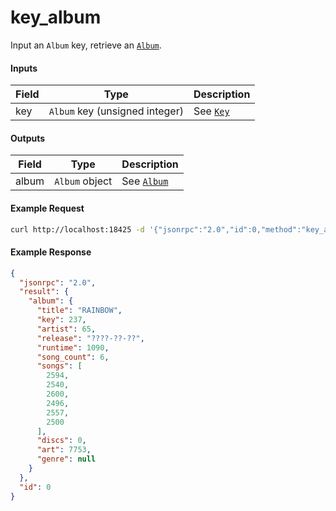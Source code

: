 # key_album
Input an `Album` key, retrieve an [`Album`](../../common-objects/album.md).

#### Inputs

| Field | Type                                           | Description |
|-------|------------------------------------------------|-------------|
| key   | `Album` key (unsigned integer)                 | See [`Key`](key.md)

#### Outputs

| Field | Type           | Description |
|-------|----------------|-------------|
| album | `Album` object | See [`Album`](../../common-objects/album.md)

#### Example Request
```bash
curl http://localhost:18425 -d '{"jsonrpc":"2.0","id":0,"method":"key_album","params":{"key":123}}'
```

#### Example Response
```json
{
  "jsonrpc": "2.0",
  "result": {
    "album": {
      "title": "RAINBOW",
      "key": 237,
      "artist": 65,
      "release": "????-??-??",
      "runtime": 1090,
      "song_count": 6,
      "songs": [
        2594,
        2540,
        2600,
        2496,
        2557,
        2500
      ],
      "discs": 0,
      "art": 7753,
      "genre": null
    }
  },
  "id": 0
}
```
